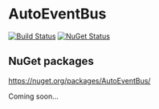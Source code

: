 # AutoEventBus

[![Build Status](https://img.shields.io/github/actions/workflow/status/distantcam/autoeventbus/on-push-run-tests.yml?branch=main)](https://github.com/distantcam/AutoEventBus/actions/workflows/on-push-run-tests.yml)
[![NuGet Status](https://img.shields.io/nuget/v/AutoEventBus.svg)](https://www.nuget.org/packages/AutoEventBus/)

## NuGet packages

https://nuget.org/packages/AutoEventBus/

Coming soon...
